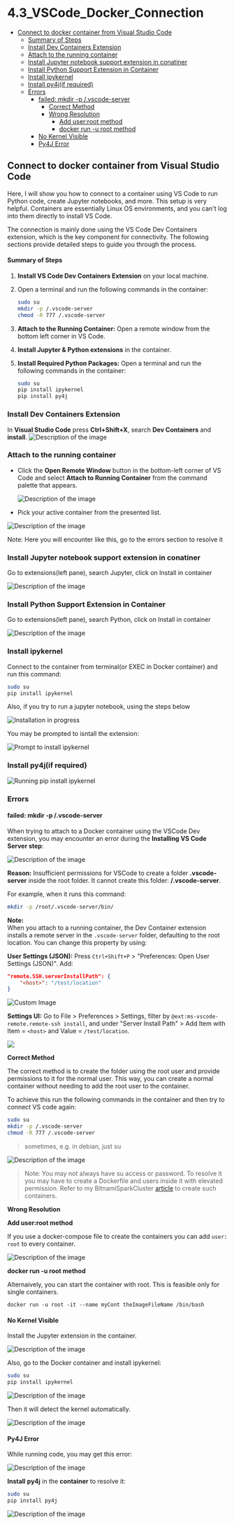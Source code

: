 # 4.3\_VSCode\_Docker\_Connection

* [Connect to docker container from Visual Studio Code](4.3_VSCode_Docker_Connection.md#connect-to-docker-container-from-visual-studio-code)
  * [Summary of Steps](4.3_VSCode_Docker_Connection.md#summary-of-steps)
  * [Install Dev Containers Extension](4.3_VSCode_Docker_Connection.md#install-dev-containers-extension)
  * [Attach to the running container](4.3_VSCode_Docker_Connection.md#attach-to-the-running-container)
  * [Install Jupyter notebook support extension in conatiner](4.3_VSCode_Docker_Connection.md#install-jupyter-notebook-support-extension-in-conatiner)
  * [Install Python Support Extension in Container](4.3_VSCode_Docker_Connection.md#install-python-support-extension-in-container)
  * [Install ipykernel](4.3_VSCode_Docker_Connection.md#install-ipykernel)
  * [Install py4j(if required)](4.3_VSCode_Docker_Connection.md#install-py4jif-required)
  * [Errors](4.3_VSCode_Docker_Connection.md#errors)
    * [failed: mkdir -p /.vscode-server](4.3_VSCode_Docker_Connection.md#failed-mkdir--p-vscode-server)
      * [Correct Method](4.3_VSCode_Docker_Connection.md#correct-method)
      * [Wrong Resolution](4.3_VSCode_Docker_Connection.md#wrong-resolution)
        * [Add user:root method](4.3_VSCode_Docker_Connection.md#add-userroot-method)
        * [docker run -u root method](4.3_VSCode_Docker_Connection.md#docker-run--u-root-method)
    * [No Kernel Visible](4.3_VSCode_Docker_Connection.md#no-kernel-visible)
    * [Py4J Error](4.3_VSCode_Docker_Connection.md#py4j-error)

## Connect to docker container from Visual Studio Code

Here, I will show you how to connect to a container using VS Code to run Python code, create Jupyter notebooks, and more. This setup is very helpful. Containers are essentially Linux OS environments, and you can't log into them directly to install VS Code.

The connection is mainly done using the VS Code Dev Containers extension, which is the key component for connectivity. The following sections provide detailed steps to guide you through the process.

#### Summary of Steps

1. **Install VS Code Dev Containers Extension** on your local machine.
2.  Open a terminal and run the following commands in the container:

    ```bash
    sudo su
    mkdir -p /.vscode-server
    chmod -R 777 /.vscode-server
    ```
3. **Attach to the Running Container:** Open a remote window from the bottom left corner in VS Code.
4. **Install Jupyter & Python extensions** in the container.
5.  **Install Required Python Packages:** Open a terminal and run the following commands in the container:

    ```bash
    sudo su
    pip install ipykernel
    pip install py4j
    ```

### Install Dev Containers Extension

In **Visual Studio Code** press **Ctrl+Shift+X**, search **Dev Containers** and **install**. ![Description of the image](images/image5.png)

### Attach to the running container

*   Click the **Open Remote Window** button in the bottom-left corner of VS Code and select **Attach to Running Container** from the command palette that appears.

    ![Description of the image](images/image3.png)
* Pick your active container from the presented list.

![Description of the image](images/image2.png)

Note: Here you will encounter like this, go to the errors section to resolve it

### Install Jupyter notebook support extension in conatiner

Go to extensions(left pane), search Jupyter, click on Install in container

![Description of the image](images/custom-image-2024-06-18-17-25-13.png)

### Install Python Support Extension in Container

Go to extensions(left pane), search Python, click on Install in container

![Description of the image](images/custom-image-2024-06-18-17-15-37.png)

### Install ipykernel

Connect to the container from terminal(or EXEC in Docker container) and run this command:

```bash
sudo su
pip install ipykernel
```

Also, if you try to run a jupyter notebook, using the steps below

![Installation in progress](images/image10.png)

You may be prompted to isntall the extension:

![Prompt to install ipykernel](images/custom-image-2024-06-16-16-42-05.png)

### Install py4j(if required)

![Running pip install ipykernel](images/custom-image-2024-06-16-16-44-45.png)

### Errors

#### failed: mkdir -p /.vscode-server

When trying to attach to a Docker container using the VSCode Dev extension, you may encounter an error during the **Installing VS Code Server step**:

![Description of the image](images/custom-image-2024-06-15-13-45-34.png)

**Reason:** Insufficient permissions for VSCode to create a folder **.vscode-server** inside the root folder. It cannot create this folder: **/.vscode-server**.

For example, when it runs this command:

```sh
mkdir -p /root/.vscode-server/bin/
```

**Note:**\
When you attach to a running container, the Dev Container extension installs a remote server in the `.vscode-server` folder, defaulting to the root location. You can change this property by using:

**User Settings (JSON):** Press `Ctrl+Shift+P` > "Preferences: Open User Settings (JSON)". Add:

```json
"remote.SSH.serverInstallPath": {
    "<host>": "/test/location"
}
```

![Custom Image](images/custom-image-2024-06-20-16-41-41.png)

**Settings UI:** Go to File > Preferences > Settings, filter by `@ext:ms-vscode-remote.remote-ssh install`, and under "Server Install Path" > Add Item with Item = `<host>` and Value = `/test/location`.

![](images/custom-image-2024-06-20-16-51-22.png)

**Correct Method**

The correct method is to create the folder using the root user and provide permissions to it for the normal user. This way, you can create a normal container without needing to add the root user to the container.

To achieve this run the following commands in the container and then try to connect VS code again:

```bash
sudo su
mkdir -p /.vscode-server
chmod -R 777 /.vscode-server
```

> sometimes, e.g. in debian, just su

![Description of the image](images/custom-image-2024-06-16-02-56-43.png)

> Note: You may not always have su access or password. To resolve it you may have to create a Dockerfile and users inside it with elevated permission. Refer to my BitnamiSparkCluster [article](3-BitnamiSparkClusterOnDocker.html) to create such containers.

**Wrong Resolution**

**Add user:root method**

If you use a docker-compose file to create the containers you can add `user: root` to every container.

![Description of the image](images/custom-image-2024-06-15-14-38-58.png)

**docker run -u root method**

Alternaively, you can start the container with root. This is feasible only for single containers.

`docker run -u root -it --name myCont theImageFileName /bin/bash`

#### No Kernel Visible

Install the Jupyter extension in the container.

![Description of the image](images/custom-image-2024-06-16-03-00-56.png)

Also, go to the Docker container and install ipykernel:

```sh
sudo su
pip install ipykernel
```

![Description of the image](images/custom-image-2024-06-16-03-02-43.png)

Then it will detect the kernel automatically.

![Description of the image](images/custom-image-2024-06-16-03-05-37.png)

#### Py4J Error

While running code, you may get this error:

![Description of the image](images/custom-image-2024-06-16-03-07-07.png)

**Install** **py4j** in the **container** to resolve it:

```sh
sudo su
pip install py4j
```

![Description of the image](<images/custom-image-2024-06-16-03-07-55 (1).png>)

